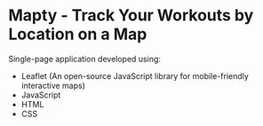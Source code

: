 # Mapty - Track Your Workouts by Location on a Map
Single-page application developed using:
- Leaflet (An open-source JavaScript library for mobile-friendly interactive maps)
- JavaScript
- HTML
- CSS
